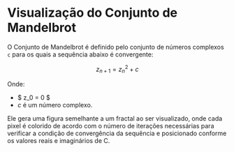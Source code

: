 # Visualização do Conjunto de Mandelbrot

O Conjunto de Mandelbrot é definido pelo conjunto de números complexos `c` para os quais a sequência abaixo é convergente:

$$ z_{n+1} = z_n^2 + c $$

Onde:
- $ z_0 = 0 $
- $c$ é um número complexo.

Ele gera uma figura semelhante a um fractal ao ser visualizado, onde cada pixel é colorido 
de acordo com o número de iterações necessárias para verificar a condição de convergência da sequência e posicionado conforme os valores reais e imaginários de C. 
